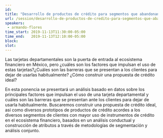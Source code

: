 ```yaml
---
id: 
title: "Desarrollo de productos de crédito para segmentos que abandonan el financiamiento de una tarjeta departamental"
url: /session/desarrollo-de-productos-de-credito-para-segmentos-que-abandonan-el-financiamiento-de-una-tarjeta-departamental/
speakers:
 - armando-flores
time_start: 2019-11-13T11:30:00-05:00
time_end:   2019-11-13T12:10:00-05:00
block: 
slot: 
---
```


Las tarjetas departamentales son la puerta de entrada al ecosistema financiero en México, pero ¿cuáles son los factores que impulsan el uso de estas tarjetas?¿Cuáles son las barreras que se presentan a los clientes para dejar de usarlas habitualmente? ¿Cómo construir una propuesta de crédito ideal?

En esta ponencia se presentará un análisis basado en datos sobre los principales factores que impulsan el uso de una tarjeta departamental y cuáles son las barreras que se presentan ante los clientes para dejar de usarla habitualmente. Buscaremos construir una propuesta de crédito ideal, así como diversos prototipos de productos de crédito acordes a los diversos segmentos de clientes con mayor uso de instrumentos de crédito en el ecosistema financiero, basados en un análisis conductual y construcción de atributos a través de metodologías de segmentación y análisis conjunto.